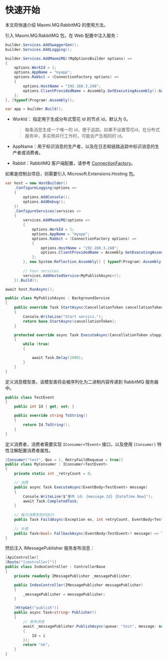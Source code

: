 # 快速开始

本文将快速介绍 Maomi.MQ.RabbitMQ 的使用方法。



引入 Maomi.MQ.RabbitMQ 包，在 Web 配置中注入服务：

```csharp
builder.Services.AddSwaggerGen();
builder.Services.AddLogging();

builder.Services.AddMaomiMQ((MqOptionsBuilder options) =>
{
	options.WorkId = 1;
	options.AppName = "myapp";
	options.Rabbit = (ConnectionFactory options) =>
	{
		options.HostName = "192.168.3.248";
		options.ClientProvidedName = Assembly.GetExecutingAssembly().GetName().Name;
	};
}, [typeof(Program).Assembly]);

var app = builder.Build();
```



* WorkId： 指定用于生成分布式雪花 id 的节点 id，默认为 0。

  > 每条消息生成一个唯一的 id，便于追踪。如果不设置雪花id，在分布式服务中，多实例并行工作时，可能会产生相同的 id。

* AppName：用于标识消息的生产者，以及在日志和链路追踪中标识消息的生产者或消费者。

* Rabbit：RabbitMQ 客户端配置，请参考 [ConnectionFactory](https://rabbitmq.github.io/rabbitmq-dotnet-client/api/RabbitMQ.Client.ConnectionFactory.html)。



如果是控制台项目，则需要引入 Microsoft.Extensions.Hosting 包。

```csharp
var host = new HostBuilder()
	.ConfigureLogging(options =>
	{
		options.AddConsole();
		options.AddDebug();
	})
	.ConfigureServices(services =>
	{
		services.AddMaomiMQ(options =>
		{
			options.WorkId = 1;
			options.AppName = "myapp";
			options.Rabbit = (ConnectionFactory options) =>
			{
				options.HostName = "192.168.3.248";
				options.ClientProvidedName = Assembly.GetExecutingAssembly().GetName().Name;
			};
		}, new System.Reflection.Assembly[] { typeof(Program).Assembly });
		
		// Your services.
		services.AddHostedService<MyPublishAsync>();
	}).Build();

await host.RunAsync();
```

```csharp
public class MyPublishAsync : BackgroundService
{
    public override Task StartAsync(CancellationToken cancellationToken)
    {
        Console.WriteLine("Start servics.");
        return base.StartAsync(cancellationToken);
    }

    protected override async Task ExecuteAsync(CancellationToken stoppingToken)
    {
        while (true)
        {

            await Task.Delay(1000);
        }
    }
}
```





定义消息模型类，该模型类将会被序列化为二进制内容传递到 RabbitMQ 服务器中。

```csharp
public class TestEvent
{
    public int Id { get; set; }

    public override string ToString()
    {
        return Id.ToString();
    }
}
```



定义消费者，消费者需要实现 `IConsumer<TEvent>` 接口，以及使用 `[Consumer]` 特性注解配置消费者属性。

```csharp
[Consumer("test", Qos = 1, RetryFaildRequeue = true)]
public class MyConsumer : IConsumer<TestEvent>
{
    private static int _retryCount = 0;

    // 消费
    public async Task ExecuteAsync(EventBody<TestEvent> message)
    {
        Console.WriteLine($"事件 id: {message.Id} {DateTime.Now}");
        await Task.CompletedTask;
    }
    
    // 每次消费失败时执行
    public Task FaildAsync(Exception ex, int retryCount, EventBody<TestEvent>? message) => Task.CompletedTask;
    
    // 补偿
    public Task<bool> FallbackAsync(EventBody<TestEvent>? message) => Task.FromResult(true);
}
```



然后注入 IMessagePublisher 服务发布消息：

```csharp
[ApiController]
[Route("[controller]")]
public class IndexController : ControllerBase
{
    private readonly IMessagePublisher _messagePublisher;

    public IndexController(IMessagePublisher messagePublisher)
    {
        _messagePublisher = messagePublisher;
    }

    [HttpGet("publish")]
    public async Task<string> Publisher()
    {
        // 发布消息
        await _messagePublisher.PublishAsync(queue: "test", message: new TestEvent
		{
        	Id = i
        });
        return "ok";
    }
}
```

